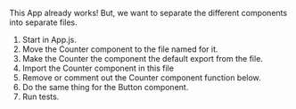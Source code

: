 This App already works! But, we want to separate the different components into separate files.

1) Start in App.js.
2) Move the Counter component to the file named for it.
3) Make the Counter the component the default export from the file.
4) Import the Counter component in this file
5) Remove or comment out the Counter component function below.
6) Do the same thing for the Button component.
7) Run tests.
